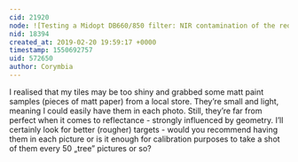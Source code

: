 ```yaml
---
cid: 21920
node: ![Testing a Midopt DB660/850 filter: NIR contamination of the red channel](../notes/Corymbia/02-19-2019/testing-a-midopt-db660-850-filter-nir-contamination-of-the-red-channel)
nid: 18394
created_at: 2019-02-20 19:59:17 +0000
timestamp: 1550692757
uid: 572650
author: Corymbia
---
```


I realised that my tiles may be too shiny and grabbed some matt paint samples (pieces of matt paper) from a local store. They’re small and light, meaning I could easily have them in each photo. Still, they’re far from perfect when it comes to reflectance - strongly influenced by geometry. I’ll certainly look for better (rougher) targets - would you recommend having them in each picture or is it enough for calibration purposes to take a shot of them every 50 „tree” pictures or so?